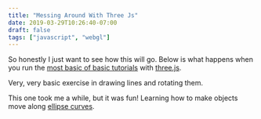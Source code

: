 ```yaml
---
title: "Messing Around With Three Js"
date: 2019-03-29T10:26:40-07:00
draft: false
tags: ["javascript", "webgl"]
---
```


So honestly I just want to see how this will go. Below is what happens when you run the [most basic of basic tutorials](https://threejs.org/docs/index.html#manual/en/introduction/Creating-a-scene) with [three.js](https://threejs.org/).

<div id="boxEssay"></div>

Very, very basic exercise in drawing lines and rotating them.

<div id="lineEssay"></div>

This one took me a while, but it was fun! Learning how to make objects move along [ellipse curves](https://threejs.org/docs/index.html#api/en/extras/curves/EllipseCurve).

<div id="orbitEssay"></div>

<script src="https://cdnjs.cloudflare.com/ajax/libs/three.js/103/three.min.js"></script>
<script src="messing-around-with-three-js.js"></script>
